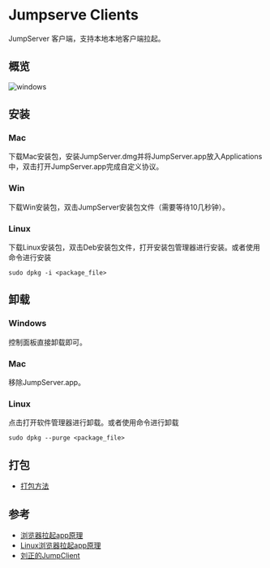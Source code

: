# Jumpserve Clients

JumpServer 客户端，支持本地本地客户端拉起。
## 概览

![windows](static/windows.png)

## 安装

### Mac

下载Mac安装包，安装JumpServer.dmg并将JumpServer.app放入Applications中，双击打开JumpServer.app完成自定义协议。

### Win

下载Win安装包，双击JumpServer安装包文件（需要等待10几秒钟）。

### Linux

下载Linux安装包，双击Deb安装包文件，打开安装包管理器进行安装。或者使用命令进行安装
```
sudo dpkg -i <package_file>
```


## 卸载

### Windows

控制面板直接卸载即可。

### Mac

移除JumpServer.app。

### Linux

点击打开软件管理器进行卸载。或者使用命令进行卸载
```
sudo dpkg --purge <package_file>
```

## 打包

- [打包方法](https://github.com/jumpserver/apps/blob/master/README_PACK.md)

## 参考

- [浏览器拉起app原理](https://juejin.cn/post/6844903989155217421)
- [Linux浏览器拉起app原理](https://medium.com/swlh/custom-protocol-handling-how-to-8ac41ff651eb)
- [刘正的JumpClient](https://github.com/liuzheng/jumpClient)
